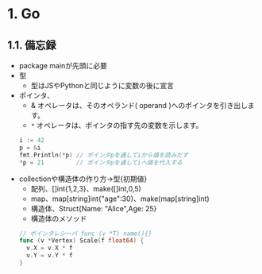 # 1. Go

## 1.1. 備忘録

- package mainが先頭に必要
- 型
  - 型はJSやPythonと同じように変数の後に宣言
- ポインタ、
  - & オペレータは、そのオペランド( operand )へのポインタを引き出します。
  - `*` オペレータは、ポインタの指す先の変数を示します。
  ```go
  i := 42
  p = &i
  fmt.Println(*p) // ポインタpを通してiから値を読みだす
  *p = 21         // ポインタpを通してiへ値を代入する
  ```
- collectionや構造体の作り方→型{初期値}
  - 配列、[]int{1,2,3}、make([]int,0,5)
  - map、map[string]int{"age":30}、make(map[string]int)
  - 構造体、Struct{Name: "Alice",Age: 25}
  - 構造体のメソッド
  ```go
  // ポインタレシーバ func (v *T) name(){}
  func (v *Vertex) Scale(f float64) {
    v.X = v.X * f
    v.Y = v.Y * f
  }
  ```
